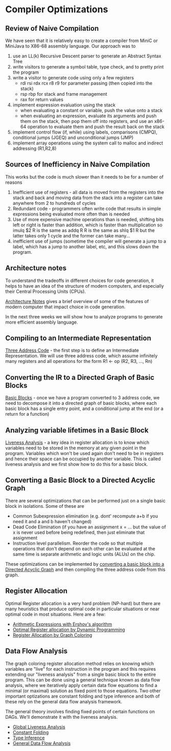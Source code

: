 # Compiler Optimizations

## Review of Naive Compilation
We have seen that it is relatively easy to create a compiler from MiniC or MiniJava to
X86-68 assembly language. Our approach was to
1. use an LL(k) Recursive Descent parser to generate an Abstract Syntax Tree
2. write visitors to generate a symbol table, type check, and to pretty print the program
3. write a visitor to generate code using only a few registers
   * rdi rsi rdx rcx r8 r9    for parameter passing (then copied into the stack)
   * rsp rbp for stack and frame management
   * rax for return values
4. implement expression evaluation using the stack
   * when evaluating a constant or variable, push the value onto a stack
   * when evaluating an expression, evaluate its arguments and push them on the stack,
     then pop them off into registers, and use an x86-64 operation to evaluate them
     and push the result back on the stack
5. implement control flow (if, while) using labels, comparisons (CMPQ),
   conditional jumps (JGEQ) and unconditional jumps (JMP)
6. implement array operations using the system call to malloc and indirect addressing (R1,R2,8)

## Sources of Inefficiency in Naive Compilation
This works but the code is much slower than it needs to be for a number of reasons
1. Inefficient use of registers - all data is moved from the registers into the stack and back
   and moving data from the stack into a register can take anywhere from 2 to hundreds of cycles
2. Redundant code - programmers often write code that results in simple expressions being evaluated
   more often than is needed
3. Use of more expensive machine operations than is needed, shifting bits left or right
   is faster than addition, which is faster than multiplication so
   imulq $2 R is the same as addq R R is the same as shlq $1 R but the latter takes only 1 cycle
   and the former can take many...
4. inefficient use of jumps  (sometime the compiler will generate a jump to a label,
   which has a jump to another label, etc, and this slows down the program.

## Architecture notes
To understand the tradeoffs in different choices for code generation, it helps to have an 
idea of the structure of modern computers, and especially their Central Processing Units (CPUs).

[Architecture Notes](architecture_notes.md) gives a brief overview of some of the features of modern computer that impact choice in code generation.

In the next three weeks we will show how to analyze programs to generate more efficient assembly
language. 

## Compiling to an Intermediate Representation

[Three Address Code](ThreeAddressCode.md) - the first step is to define an Intermediate Representation. We will use three address code, which assume infinitely many registers
and all operations for the form R1 <- op (R2, R3, ..., Rn)

## Converting the IR to a Directed Graph of Basic Blocks
[Basic Blocks](BasicBlocks.md) - once we have a program converted to 3 address code, we
need to decompose it into a directed graph of basic blocks, where each basic block has
a single entry point, and a conditional jump at the end (or a return for a function)

## Analyzing variable lifetimes in a Basic Block
[Liveness Analysis](LivenessAnalysis.md) - a key idea in register allocation is to know which
variables need to be stored in the memory at any given point in the program. Variables which won't be used again don't need to be in registers and hence their space can be occupied by another variable.  This is called liveness analysis and we first show how to do this for a basic block.

## Converting a Basic Block to a Directed Acyclic Graph
There are several optimizations that can be performed just on a single basic block
in isolations. Some of these are
* Common Subexpression elimination (e.g. dont' recompute a+b if you need it and a and b haven't changed)
* Dead Code Elimination (if you have an assignment x = ... but the value of x is never used before being
  redefined, then just eliminate that assignment
* Instruction level parallelism. Reorder the code so that multiple operations that don't depend on each other can be evaluated at the same time is separate arithmetic and logic units (ALUs) on the chip.

These optimizations can be implemented by 
[converting a basic block into a Directed Acyclic Graph](basicBlocks_as_DAGs.md) and then
compiling the three address code from this graph.

## Register Allocation
Optimal Register allocation is a very hard problem (NP-hard) but there are many heuristics that produce optimal code in particular situations or near optimal code in most situations. Here are a few:
* [Arithmetic Expressions with Ershov's algorithm](ershov.md)
* [Optimal Register allocation by Dynamic Programming](dynamic_programming.md)
* [Register Allocation by Graph Coloring](graphcoloring.md)


## Data Flow Analysis
The graph coloring register allocation method relies on knowing which variables are "live" for each instruction in the program and this requires extending our "liveness analysis" from a single basic block to the entire program. This can be done using a general technique known as data flow analysis, where we iteratively apply certain data flow equations to find a minimal (or maximal) solution as fixed point to those equations. Two other important optizations are constant folding and type inference and both of these rely on the general data flow analysis framework.

The general theory involves finding fixed points of certain functions on DAGs. We'll demonstrate it with the liveness analysis.
* [Global Liveness Analysis](global_liveness.md)
* [Constant Folding](constant_folding.md)
* [Type Inference](type_inference.md)
* [General Data Flow Analysis](data_flow_analysis.md)




 
